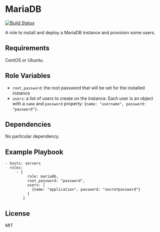 MariaDB
=========
[![Build Status](https://travis-ci.org/nc42/mariadb-ansibled.svg?branch=master)](https://travis-ci.org/nc42/mariadb-ansibled)

A role to install and deploy a MariaDB instance and provision some users.

Requirements
------------

CentOS or Ubuntu.

Role Variables
--------------

- `root_password`: the root password that will be set for the installed instance
- `users`: a list of users to create on the instance. Each user is an object with a `name` and `password` property: `{name: "username", password: "password"}`.

Dependencies
------------

No particular dependency.

Example Playbook
----------------

    - hosts: servers
      roles:
         - { 
              role: mariadb, 
              root_password: "password",
              users: [
                {name: "application", password: "secretpassword"}
              ]
            }

License
-------

MIT
